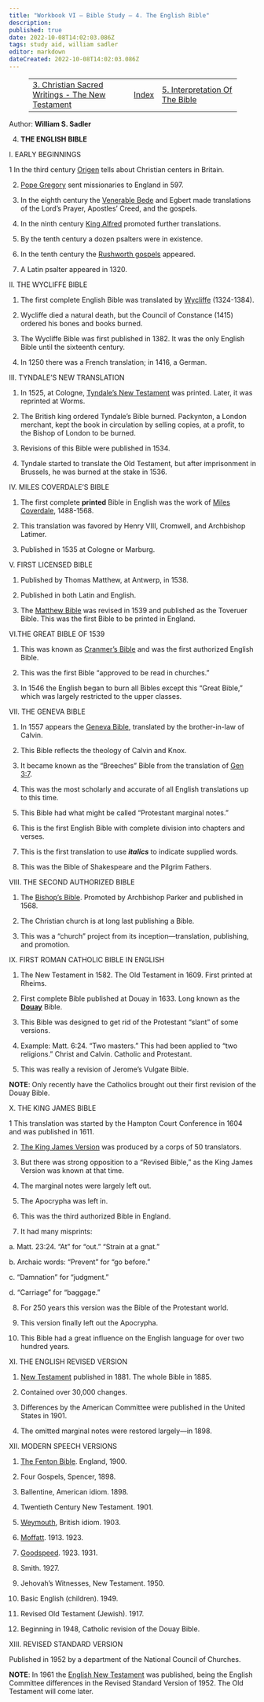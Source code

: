 ```yaml
---
title: "Workbook VI — Bible Study — 4. The English Bible"
description: 
published: true
date: 2022-10-08T14:02:03.086Z
tags: study aid, william sadler
editor: markdown
dateCreated: 2022-10-08T14:02:03.086Z
---
```


<figure class="table chapter-navigator">
	<table>
		<tbody>
		<tr>
			<td><a href="/en/article/William_S_Sadler/Workbook_6_Bible_Study/History_1_3">3. Christian Sacred Writings - The New Testament</a></td>
			<td><a href="/en/article/William_S_Sadler/Workbook_6_Bible_Study/Index">Index</a></td>
			<td><a href="/en/article/William_S_Sadler/Workbook_6_Bible_Study/History_1_5">5. Interpretation Of The Bible</a></td>
		</tr>
		</tbody>
	</table>
</figure>

Author: **William S. Sadler**

4. **THE ENGLISH BIBLE**

I. EARLY BEGINNINGS

1 In the third century [Origen](https://en.wikipedia.org/wiki/Origen) tells about Christian centers in Britain.

2. [Pope Gregory](https://en.wikipedia.org/wiki/Pope_Gregory_I) sent missionaries to England in 597.

3. In the eighth century the [Venerable Bede](https://en.wikipedia.org/wiki/Bede) and Egbert made translations of the Lord’s Prayer, Apostles’ Creed, and the gospels.

4. In the ninth century [King Alfred](https://en.wikipedia.org/wiki/Alfred_the_Great) promoted further translations.

5. By the tenth century a dozen psalters were in existence.

6. In the tenth century the [Rushworth gospels](https://en.wikipedia.org/wiki/Old_English_Bible_translations) appeared.

7. A Latin psalter appeared in 1320.

II. THE WYCLIFFE BIBLE

1. The first complete English Bible was translated by [Wycliffe](https://en.wikipedia.org/wiki/John_Wycliffe) (1324-1384).

2. Wycliffe died a natural death, but the Council of Constance (1415) ordered his bones and books burned.

3. The Wycliffe Bible was first published in 1382. It was the only English Bible until the sixteenth century.

4. In 1250 there was a French translation; in 1416, a German.

III. TYNDALE’S NEW TRANSLATION

1. In 1525, at Cologne, [Tyndale’s New Testament](https://en.wikipedia.org/wiki/Tyndale_Bible) was printed. Later, it was reprinted at Worms.

2. The British king ordered Tyndale’s Bible burned. Packynton, a London merchant, kept the book in circulation by selling copies, at a profit, to the Bishop of London to be burned.

3. Revisions of this Bible were published in 1534.

4. Tyndale started to translate the Old Testament, but after imprisonment in Brussels, he was burned at the stake in 1536.

IV. MILES COVERDALE’S BIBLE

1. The first complete **printed** Bible in English was the work of [Miles Coverdale](https://en.wikipedia.org/wiki/Myles_Coverdale), 1488-1568.

2. This translation was favored by Henry VIII, Cromwell, and Archbishop Latimer.

3. Published in 1535 at Cologne or Marburg.

V. FIRST LICENSED BIBLE

1. Published by Thomas Matthew, at Antwerp, in 1538.

2. Published in both Latin and English.

3. The [Matthew Bible](https://en.wikipedia.org/wiki/Matthew_Bible) was revised in 1539 and published as the Toveruer Bible. This was the first Bible to be printed in England.

VI.THE GREAT BIBLE OF 1539

1. This was known as [Cranmer’s Bible](https://en.wikipedia.org/wiki/Great_Bible) and was the first authorized English Bible.

2. This was the first Bible “approved to be read in churches.”

3. In 1546 the English began to burn all Bibles except this “Great Bible,” which was largely restricted to the upper classes.

VII. THE GENEVA BIBLE

1. In 1557 appears the [Geneva Bible](https://en.wikipedia.org/wiki/Geneva_Bible), translated by the brother-in-law of Calvin.

2. This Bible reflects the theology of Calvin and Knox.

3. It became known as the “Breeches” Bible from the translation of [Gen 3:7](/en/Bible/Genesis/3#v7).

4. This was the most scholarly and accurate of all English translations up to this time.

5. This Bible had what might be called “Protestant marginal notes.”

6. This is the first English Bible with complete division into chapters and verses.

7. This is the first translation to use **_italics_** to indicate supplied words.

8. This was the Bible of Shakespeare and the Pilgrim Fathers.

VIII. THE SECOND AUTHORIZED BIBLE

1. The [Bishop’s Bible](https://en.wikipedia.org/wiki/Bishops%27_Bible). Promoted by Archbishop Parker and published in 1568.

2. The Christian church is at long last publishing a Bible.

3. This was a “church” project from its inception—translation, publishing, and promotion.

IX. FIRST ROMAN CATHOLIC BIBLE IN ENGLISH

1. The New Testament in 1582. The Old Testament in 1609. First printed at Rheims.

2. First complete Bible published at Douay in 1633. Long known as the **[Douay](https://en.wikipedia.org/wiki/Douay%E2%80%93Rheims_Bible)** Bible.

3. This Bible was designed to get rid of the Protestant “slant” of some versions.

4. Example: Matt. 6:24. “Two masters.” This had been applied to “two religions.” Christ and Calvin. Catholic and Protestant.

5. This was really a revision of Jerome’s Vulgate Bible.

**NOTE**: Only recently have the Catholics brought out their first revision of the Douay Bible.

X. THE KING JAMES BIBLE

1 This translation was started by the Hampton Court Conference in 1604 and was published in 1611.

2. [The King James Version](https://en.wikipedia.org/wiki/Authorized_King_James_Version) was produced by a corps of 50 translators.

3. But there was strong opposition to a “Revised Bible,” as the King James Version was known at that time.

4. The marginal notes were largely left out.

5. The Apocrypha was left in.

6. This was the third authorized Bible in England.

7. It had many misprints:

a. Matt. 23:24. “At” for “out.” “Strain at a gnat.”

b. Archaic words: “Prevent” for “go before.”

c. “Damnation” for “judgment.”

d. “Carriage” for “baggage.”

8. For 250 years this version was the Bible of the Protestant world.

9. This version finally left out the Apocrypha.

10. This Bible had a great influence on the English language for over two hundred years.

XI. THE ENGLISH REVISED VERSION

1. [New Testament](http://www.bible-researcher.com/erv.html) published in 1881. The whole Bible in 1885.

2. Contained over 30,000 changes.

3. Differences by the American Committee were published in the United States in 1901.

4. The omitted marginal notes were restored largely—in 1898.

XII. MODERN SPEECH VERSIONS

1. [The Fenton Bible](https://en.wikipedia.org/wiki/Ferrar_Fenton_Bible). England, 1900.

2. Four Gospels, Spencer, 1898.

3. Ballentine, American idiom. 1898.

4. Twentieth Century New Testament. 1901.

5. [Weymouth](https://en.wikipedia.org/wiki/Weymouth_New_Testament), British idiom. 1903.

6. [Moffatt](https://en.wikipedia.org/wiki/James_Moffatt). 1913. 1923.

7. [Goodspeed](https://en.wikipedia.org/wiki/Edgar_J._Goodspeed). 1923. 1931.

8. Smith. 1927.

9. Jehovah’s Witnesses, New Testament. 1950.

10. Basic English (children). 1949.

11. Revised Old Testament (Jewish). 1917.

12. Beginning in 1948, Catholic revision of the Douay Bible.

XIII. REVISED STANDARD VERSION

Published in 1952 by a department of the National Council of Churches.

**NOTE**: In 1961 the [English New Testament](https://en.wikipedia.org/wiki/New_English_Bible) was published, being the English Committee differences in the Revised Standard Version of 1952. The Old Testament will come later.


<br>

